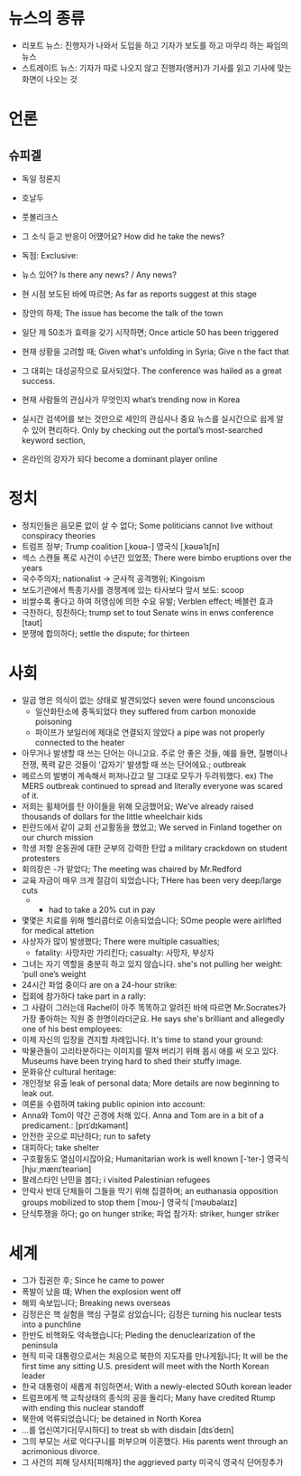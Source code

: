 # 뉴스의 종류
* 리포트 뉴스: 진행자가 나와서 도입을 하고 기자가 보도를 하고 마무리 하는 짜임의 뉴스
* 스트레이트 뉴스: 기자가 따로 나오지 않고 진행자(앵커)가 기사를 읽고 기사에 맞는 화면이 나오는 것


# 언론
## 슈피겔
* 독일 정론지 
* 호날두
* 풋볼리크스

* 그 소식 듣고 반응이 어떘어요? How did he take the news?
* 독점: Exclusive:
* 뉴스 있어? Is there any news? / Any news?
* 현 시점 보도된 바에 따르면; As far as reports suggest at this stage
* 장안의 하제; The issue has become the talk of the town
* 일단 제 50조가 효력을 갖기 시작하면; Once article 50 has been triggered
* 현재 상황을 고려할 때; Given what's unfolding in Syria; Give n the fact that
* 그 대회는 대성공작으로 묘사되었다. The conference was hailed as a great success. 
* 현재 사람들의 관심사가 무엇인지 what’s trending now in Korea 
* 실시간 검색어를 보는 것만으로 세인의 관심사나 중요 뉴스를 실시간으로 쉽게 알 수 있어 편리하다. Only by checking out the portal’s most-searched keyword section,
* 온라인의 강자가 되다 become a dominant player online 

# 정치
* 정치인들은 음모론 없이 살 수 없다; Some politicians cannot live without conspiracy theories
* 트럼프 정부; Trump coalition [ˌkoʊə-]  영국식 [ˌkəʊəˈlɪʃn]
* 섹스 스캔들 폭로 사건이 수년간 있었쬬; There were bimbo eruptions over the years
* 국수주의자; nationalist -> 군사적 공격행위; Kingoism
* 보도기관에서 특종기사를 경쟁계에 있는 타사보다 앞서 보도: scoop
* 비쌀수록 좋다고 하여 허영심에 의한 수요 유발; Verblen effect; 베블런 효과
* 극찬하다, 칭찬하다; trump set to tout Senate wins in enws conference [taʊt]
* 분쟁에 합의하다; settle the dispute; for thirteen

# 사회
* 일곱 명은 의식이 없는 상태로 발견되었다 seven were found unconscious 
	*  일산화탄소에 중독되었다 they suffered from carbon monoxide poisoning
	* 파이프가 보일러에 제대로 연결되지 않았다 a pipe was not properly connected to the heater 
* 아무거나 발생할 때 쓰는 단어는 아니고요. 주로 안 좋은 것들, 예를 들면, 질병이나 전쟁, 폭력 같은 것들이 '갑자기' 발생할 때 쓰는 단어에요.; outbreak
* 메르스의 발병이 계속해서 퍼져나갔고 말 그대로 모두가 두려워했다. ex) The MERS outbreak continued to spread and literally everyone was scared of it.
* 저희는 휠체어를 탄 아이들을 위해 모금했어요; We've already raised thousands of dollars for the little wheelchair kids
* 핀란드에서 같이 교회 선교활동을 했었고; We served in Finland together on our church mission
* 학생 저항 운동권에 대한 군부의 강력한 탄압  a military crackdown on student protesters 
* 회의장은 -가 맡았다; The meeting was chaired by Mr.Redford
* 교육 자금이 매우 크게 절감이 되었습니다; THere has been very deep/large cuts
	* - had to take a 20% cut in pay
* 몇몇은 치료를 위해 헬리콥터로 이송되었습니다; SOme people were airlifted for medical attetion
* 사상자가 많이 발생했다; There were multiple casualties;
	* fatality: 사망자만 가리킨다; casualty: 사망자, 부상자
* 그녀는 자기 역할을 충분히 하고 있지 않습니다.  she's not pulling her weight: ‘pull one’s weight
*  24시간 파업 중이다 are on a 24-hour strike:
* 집회에 참가하다 take part in a rally: 
*   그 사람이 그러는데 Rachel이 아주 똑똑하고 알려진 바에 따르면 Mr.Socrates가 가장 좋아하는 직원 중 한명이라더군요. He says she's brilliant and allegedly one of his best employees:
* 이제 자신의 입장을 견지할 차례입니다. It's time to stand your ground: 
* 박물관들이 고리타분하다는 이미지를 떨쳐 버리기 위해 몹시 애를 써 오고 있다. Museums have been trying hard to shed their stuffy image. 
* 문화유산 cultural heritage: 
* 개인정보 유출 leak of personal data; More details are now beginning to leak out. 
* 여론을 수렴하여 taking public opinion into account: 
* Anna와 Tom이 약간 곤경에 처해 있다. Anna and Tom are in a bit of a predicament.:   [prɪˈdɪkəmənt]
* 안전한 곳으로 피난하다; run to safety
* 대피하다; take shelter
* 구호활동도 열심이시잖아요; Humanitarian work is well known
 [-ˈter-]  영국식 [hjuːˌmænɪˈteəriən]
* 팔레스타인 난민을 봅다; i visited Palestinian refugees
* 안락사 반대 단체들이 그들을 막기 위해 집결하며; an euthanasia opposition groups mobilized to stop them [ˈmoʊ-]  영국식 [ˈməʊbəlaɪz]
* 단식투쟁을 하다; go on hunger strike; 파업 참가자: striker, hunger striker

# 세계
* 그가 집권한 후; Since he came to power
* 폭발이 났을 떄; When the explosion went off
* 해외 속보입니다; Breaking news overseas
* 김정은은 핵 실험을 핵심 구절로 삼았습니다; 김정은 turning his nuclear tests into a punchline
* 한반도 비핵화도 약속했습니다; Pleding the denuclearization of the peninsula
* 현직 미국 대통령으로서는 처음으로 북한의 지도자를 만나게됩니다; It will be the first time any sitting U.S. president will meet with the North Korean leader
* 한국 대통령이 새롭게 취임하면서; With a newly-elected SOuth korean leader
* 트럼프에게 핵 교착상태의 종식의 공을 돌리다; Many have credited Rtump with ending this nuclear standoff
* 북한에 억류되었습니다; be detained in North Korea
* …를 업신여기다[무시하다] to treat sb with disdain  [dɪsˈdeɪn]
* 그의 부모는 서로 악다구니를 퍼부으며 이혼했다. His parents went through an acrimonious divorce. 
* 그 사건의 피해 당사자[피해자] the aggrieved party 미국식  영국식   단어장추가